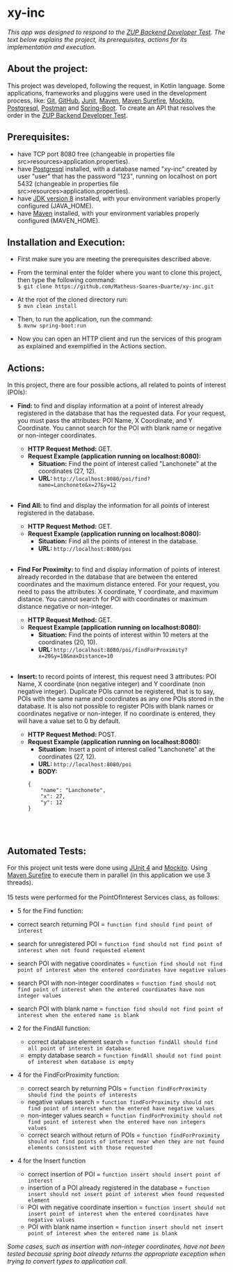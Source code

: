 # xy-inc
<i>This app was designed to respond to the [ZUP Backend Developer Test](https://github.com/ZupIT/zup-test/tree/master/backend/pleno). The text below explains the project, its prerequisites, actions for its implementation and execution.</i> <br>


## About the project:

This project was developed, following the request, in Kotlin language. Some applications, frameworks and pluggins were used in the development process, like: [Git](https://git-scm.com/), [GitHub](https://github.com/), [Junit](https://junit.org/junit4/), [Maven](https://maven.apache.org/), [Maven Surefire](https://maven.apache.org/surefire/index.html), [Mockito](https://site.mockito.org), [Postgresql](https://www.postgresql.org/download/), [Postman](https://www.getpostman.com/) and [Spring-Boot](https://spring.io/projects/spring-boot). To create an API that resolves the order in the [ZUP Backend Developer Test](https://github.com/ZupIT/zup-test/tree/master/backend/pleno).


## Prerequisites:

* have TCP port 8080 free (changeable in properties file src>resources>application.properties). <br>
* have [Postgresql](https://www.postgresql.org/download/) installed, with a database named "xy-inc" created by user "user" that has the password "123", running on localhost on port 5432 (changeable in properties file src>resources>application.properties). <br>
* have [JDK version 8](https://www.oracle.com/technetwork/java/javase/downloads/jdk8-downloads-2133151.html) installed, with your environment variables properly configured (JAVA_HOME). <br>
* have [Maven](https://maven.apache.org/download.cgi) installed, with your environment variables properly configured (MAVEN_HOME). <br>


## Installation and Execution:

* First make sure you are meeting the prerequisites described above. <br>

* From the terminal enter the folder where you want to clone this project, then type the following command: <br>
  ``` $ git clone https://github.com/Matheus-Soares-Duarte/xy-inc.git ``` <br>
  
* At the root of the cloned directory run: <br>
  ``` $ mvn clean install ``` <br>

* Then, to run the application, run the command: <br>
  ``` $ mvnw spring-boot:run ``` <br>

* Now you can open an HTTP client and run the services of this program as explained and exemplified in the Actions section. <br>


## Actions:
In this project, there are four possible actions, all related to points of interest (POIs): <br>

* <b> Find: </b> to find and display information at a point of interest already registered in the database that has the requested data. For your request, you must pass the attributes: POI Name, X Coordinate, and Y Coordinate. You cannot search for the POI with blank name or negative or non-integer coordinates.
  * <b>HTTP Request Method: </b> GET.
  * <b>Request Example (application running on localhost:8080):</b> <br>
    * <b>Situation:</b> Find the point of interest called "Lanchonete" at the coordinates (27, 12). <br>
    * <b>URL: </b> ``` http://localhost:8080/poi/find?name=Lanchonete&x=27&y=12 ``` <br><br>
    
* <b> Find All: </b> to find and display the information for all points of interest registered in the database.
  * <b>HTTP Request Method: </b> GET.
  * <b>Request Example (application running on localhost:8080):</b> <br>
    * <b>Situation:</b> Find all the points of interest in the database. <br>
    * <b>URL: </b> ``` http://localhost:8080/poi ``` <br><br>

* <b> Find For Proximity: </b> to find and display information of points of interest already recorded in the database that are between the entered coordinates and the maximum distance entered. For your request, you need to pass the attributes: X coordinate, Y coordinate, and maximum distance. You cannot search for POI with coordinates or maximum distance negative or non-integer.
  * <b>HTTP Request Method: </b> GET.
  * <b>Request Example (application running on localhost:8080):</b> <br>
    * <b>Situation:</b> Find the points of interest within 10 meters at the coordinates (20, 10). <br>
    * <b>URL: </b> ``` http://localhost:8080/poi/findForProximity?x=20&y=10&maxDistance=10 ``` <br><br>

* <b> Insert: </b> to record points of interest, this request need 3 attributes: POI Name, X coordinate (non negative integer) and Y coordinate (non negative integer). Duplicate POIs cannot be registered, that is to say, POIs with the same name and coordinates as any one POIs stored in the database. It is also not possible to register POIs with blank names or coordinates negative or non-integer. If no coordinate is entered, they will have a value set to 0 by default.
  * <b>HTTP Request Method: </b> POST.
  * <b>Request Example (application running on localhost:8080):</b> <br>
    * <b>Situation:</b> Insert a point of interest called "Lanchonete" at the coordinates (27, 12). <br>
    * <b>URL: </b> ``` http://localhost:8080/poi ``` <br>
    * <b>BODY: </b> 
    ``` 
    {
        "name": "Lanchonete",
        "x": 27,
        "y": 12
    }
    ``` 
    <br><br>

## Automated Tests:

For this project unit tests were done using [JUnit 4](https://github.com/junit-team/junit4/wiki/Download-and-Install) and [Mockito](https://site.mockito.org). Using [Maven Surefire](https://maven.apache.org/surefire/index.html) to execute them in parallel (in this application we use 3 threads).<br><br>
15 tests were performed for the PointOfInterest Services class, as follows:
 * 5 for the Find function:
  * correct search returning POI = `function find should find point of interest`
  * search for unregistered POI = `function find should not find point of interest when not found requested element`
  * search POI with negative coordinates = `function find should not find point of interest when the entered coordinates have negative values`
  * search POI with non-integer coordinates = `function find should not find point of interest when the entered coordinates have non integer values`
  * search POI with blank name = `function find should not find point of interest when the entered name is blank`

* 2 for the FindAll function:
  * correct database element search = `function findAll should find all point of interest in database`
  * empty database search = `function findAll should not find point of interest when database is empty`

* 4 for the FindForProximity function:
  * correct search by returning POIs =  `function findForProximity should find the points of interests`
  * negative values search = `function findForProximity should not find point of interest when the entered have negative values`
  * non-integer values search = `function findForProximity should not find point of interest when the entered have non integers values`
  * correct search without return of POIs = `function findForProximity should not find points of interest near when they are not found elements consistent with those requested`

* 4 for the Insert function
  * correct insertion of POI = `function insert should insert point of interest`
  * insertion of a POI already registered in the database = `function insert should not insert point of interest when found requested element`
  * POI with negative coordinate insertion = `function insert should not insert point of interest when the entered coordinates have negative values` 
  * POI with blank name insertion = `function insert should not insert point of interest when the entered name is blank`

<i>Some cases, such as insertion with non-integer coordinates, have not been tested because spring boot already returns the appropriate exception when trying to convert types to application call.</i> <br>
